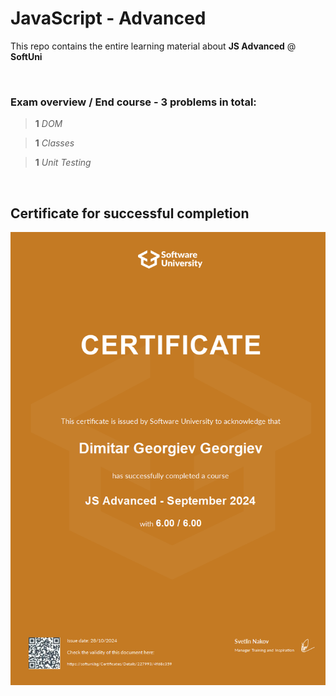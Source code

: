 # JavaScript - Advanced

This repo contains the entire learning material about **JS Advanced** @ **SoftUni**

<br>

### Exam overview / End course - 3 problems in total:

>**1** *DOM*

>**1** *Classes*

>**1** *Unit Testing*

<br>

## Certificate for successful completion

[<img src="https://github.com/dmtfvn/softuni-js-advanced/blob/main/certificate/js-advanced-certificate.jpeg?raw=true" alt="certificate">](https://github.com/dmtfvn/softuni-js-advanced/blob/main/certificate/js-advanced-curriculum.jpeg?raw=true)
